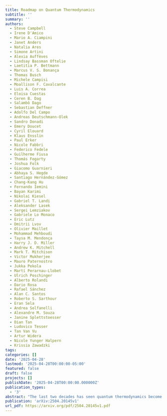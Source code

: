 ```yaml
---
title: Roadmap on Quantum Thermodynamics
subtitle: ''
summary: ''
authors:
  - Steve Campbell
  - Irene D'Amico
  - Mario A. Ciampini
  - Janet Anders
  - Natalia Ares
  - Simone Artini
  - Alexia Auffèves
  - Lindsay Bassman Oftelie
  - Laetitia P. Bettmann
  - Marcus V. S. Bonança
  - Thomas Busch
  - Michele Campisi
  - Moallison F. Cavalcante
  - Luis A. Correa
  - Eloisa Cuestas
  - Ceren B. Dag
  - Salambô Dago
  - Sebastian Deffner
  - Adolfo Del Campo
  - Andreas Deutschmann-Olek
  - Sandro Donadi
  - Emery Doucet
  - Cyril Elouard
  - Klaus Ensslin
  - Paul Erker
  - Nicole Fabbri
  - Federico Fedele
  - Guilherme Fiusa
  - Thomás Fogarty
  - Joshua Folk
  - Giacomo Guarnieri
  - Abhaya S. Hegde
  - Santiago Hernández-Gómez
  - Chang-Kang Hu
  - Fernando Iemini
  - Bayan Karimi
  - Nikolai Kiesel
  - Gabriel T. Landi
  - Aleksander Lasek
  - Sergei Lemziakov
  - Gabriele Lo Monaco
  - Eric Lutz
  - Dmitrii Lvov
  - Olivier Maillet
  - Mohammad Mehboudi
  - Taysa M. Mendonça
  - Harry J. D. Miller
  - Andrew K. Mitchell
  - Mark T. Mitchison
  - Victor Mukherjee
  - Mauro Paternostro
  - Jukka Pekola
  - Martí Perarnau-Llobet
  - Ulrich Poschinger
  - Alberto Rolandi
  - Dario Rosa
  - Rafael Sánchez
  - Alan C. Santos
  - Roberto S. Sarthour
  - Eran Sela
  - Andrea Solfanelli
  - Alexandre M. Souza
  - Janine Splettstoesser
  - Dian Tan
  - Ludovico Tesser
  - Tan Van Vu
  - Artur Widera
  - Nicole Yunger Halpern
  - Krissia Zawadzki
tags:
categories: []
date: '2025-04-28'
lastmod: '2025-04-28T00:00:00-05:00'
featured: false
draft: false
projects: []
publishDate: '2025-04-28T00:00:00.000000Z'
publication_types:
  - '3'
abstract: "The last two decades has seen quantum thermodynamics become a well established field of research in its own right. In that time, it has demonstrated a remarkably broad applicability, ranging from providing foundational advances in the understanding of how thermodynamic principles apply at the nano-scale and in the presence of quantum coherence, to providing a guiding framework for the development of efficient quantum devices. Exquisite levels of control have allowed state-of-the-art experimental platforms to explore energetics and thermodynamics at the smallest scales which has in turn helped to drive theoretical advances. This Roadmap provides an overview of the recent developments across many of the field's sub-disciplines, assessing the key challenges and future prospects, providing a guide for its near term progress."
publication: 'arXiv:2504.20145v1'
url_pdf: https://arxiv.org/pdf/2504.20145v1.pdf
---
```

